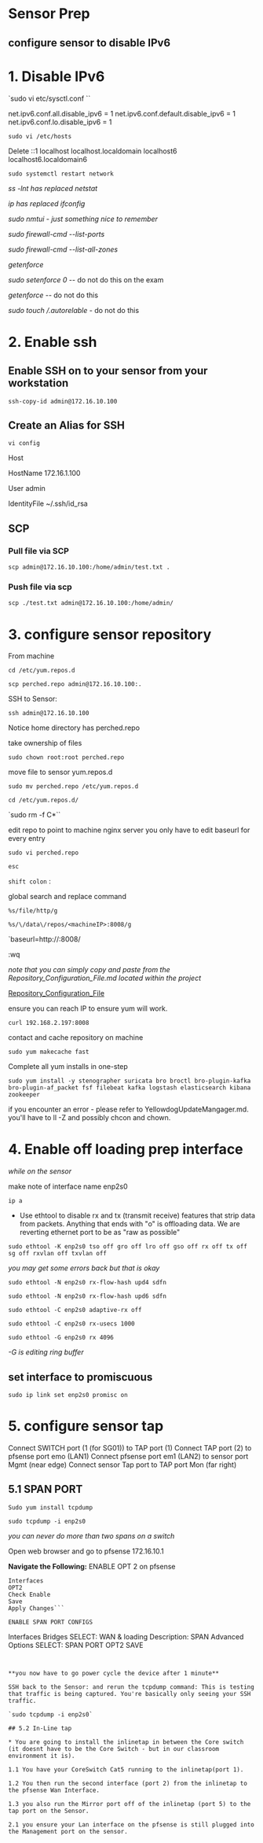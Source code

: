 # Sensor Prep

## configure sensor to disable IPv6

# 1. Disable IPv6
`sudo vi etc/sysctl.conf ``

net.ipv6.conf.all.disable_ipv6 = 1
net.ipv6.conf.default.disable_ipv6 = 1
net.ipv6.conf.lo.disable_ipv6 = 1

`sudo vi /etc/hosts`

Delete
::1         localhost localhost.localdomain localhost6 localhost6.localdomain6

`sudo systemctl restart network`

*ss -lnt has replaced netstat*

*ip has replaced ifconfig*

*sudo nmtui - just something nice to remember*

*sudo firewall-cmd --list-ports*

*sudo firewall-cmd --list-all-zones*

*getenforce*

*sudo setenforce 0* -- do not do this on the exam

*getenforce* -- do not do this

*sudo touch /.autorelable* - do not do this


# 2. Enable ssh

## Enable SSH on to your sensor from your workstation

`ssh-copy-id admin@172.16.10.100`

## Create an Alias for SSH

`vi config`

  Host <NAME>

  HostName 172.16.1.100

  User admin

  IdentityFile ~/.ssh/id_rsa

## SCP

### Pull file via SCP

  `scp admin@172.16.10.100:/home/admin/test.txt .`

### Push file via scp

  `scp ./test.txt admin@172.16.10.100:/home/admin/`

# 3. configure sensor repository

From machine

`cd /etc/yum.repos.d`

`scp perched.repo admin@172.16.10.100:.`

SSH to Sensor:

`ssh admin@172.16.10.100`


Notice home directory has perched.repo

take ownership of files

`sudo chown root:root perched.repo`

move file to sensor yum.repos.d

`sudo mv perched.repo /etc/yum.repos.d`

`cd /etc/yum.repos.d/`

`sudo rm -f C*``

edit repo to point to machine nginx server
you only have to edit baseurl for every entry

`sudo vi perched.repo`

`esc`

`shift colon`  :

global search and replace command

`%s/file/http/g`

`%s/\/data\/repos/<machineIP>:8008/g`

`baseurl=http://<machine IP>:8008/<reponame>

:wq

*note that you can simply copy and paste from the Repository_Configuration_File.md located within the project*

[Repository_Configuration_File](http://gitea/SirKentTheGreat/SG01/src/branch/master/Repository_Configuration_file.md)



ensure you can reach IP to ensure yum will work.

`curl 192.168.2.197:8008`

contact and cache repository on machine

`sudo yum makecache fast`

Complete all yum installs in one-step

`sudo yum install -y stenographer suricata bro broctl bro-plugin-kafka bro-plugin-af_packet fsf filebeat kafka logstash elasticsearch kibana zookeeper`

if you encounter an error - please refer to YellowdogUpdateMangager.md. you'll have to ll -Z and possibly chcon and chown.

# 4. Enable off loading prep interface

*while on the sensor*

make note of interface name enp2s0

`ip a`

* Use ethtool to disable rx and tx (transmit receive) features that strip data from packets. Anything that ends with "o" is offloading data. We are reverting ethernet port to be as "raw as possible"

`sudo ethtool -K enp2s0 tso off gro off lro off gso off rx off tx off sg off rxvlan off txvlan off`

*you may get some errors back but that is okay*

`sudo ethtool -N enp2s0 rx-flow-hash upd4 sdfn`

`sudo ethtool -N enp2s0 rx-flow-hash upd6 sdfn`

`sudo ethtool -C enp2s0 adaptive-rx off`

`sudo ethtool -C enp2s0 rx-usecs 1000`

`sudo ethtool -G enp2s0 rx 4096`

*-G is editing ring buffer*

## set interface to promiscuous

`sudo ip link set enp2s0 promisc on`

# 5. configure sensor tap

Connect SWITCH port (1 (for SG01)) to TAP port (1)
Connect TAP port (2) to pfsense port emo (LAN1)
Connect pfsense port em1 (LAN2) to sensor port Mgmt (near edge)
Connect sensor Tap port to TAP port Mon (far right)

## 5.1 SPAN PORT
`Sudo yum install tcpdump`

`sudo tcpdump -i enp2s0`

*you can never do more than two spans on a switch*

 Open web browser and go to pfsense 172.16.10.1

**Navigate the Following:**
ENABLE OPT 2 on pfsense
 ```
 Interfaces
 OPT2
 Check Enable
 Save
 Apply Changes```

ENABLE SPAN PORT CONFIGS

 ```
 Interfaces
 Bridges
 SELECT: WAN & loading
 Description: SPAN
 Advanced Options
 SELECT: SPAN PORT OPT2
 SAVE
 ```


**you now have to go power cycle the device after 1 minute**

SSH back to the Sensor: and rerun the tcpdump command: This is testing that traffic is being captured. You're basically only seeing your SSH traffic.

`sudo tcpdump -i enp2s0`

## 5.2 In-Line tap

* You are going to install the inlinetap in between the Core switch (it doesnt have to be the Core Switch - but in our classroom environment it is).

1.1 You have your CoreSwitch Cat5 running to the inlinetap(port 1).

1.2 You then run the second interface (port 2) from the inlinetap to the pfsense Wan Interface.

1.3 you also run the Mirror port off of the inlinetap (port 5) to the tap port on the Sensor.

2.1 you ensure your Lan interface on the pfsense is still plugged into the Management port on the sensor.
